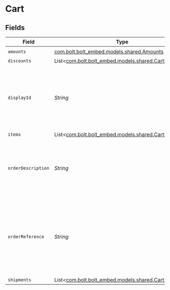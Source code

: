 # Cart


## Fields

| Field                                                                                                                           | Type                                                                                                                            | Required                                                                                                                        | Description                                                                                                                     | Example                                                                                                                         |
| ------------------------------------------------------------------------------------------------------------------------------- | ------------------------------------------------------------------------------------------------------------------------------- | ------------------------------------------------------------------------------------------------------------------------------- | ------------------------------------------------------------------------------------------------------------------------------- | ------------------------------------------------------------------------------------------------------------------------------- |
| `amounts`                                                                                                                       | [com.bolt.bolt_embed.models.shared.Amounts](../../models/shared/Amounts.md)                                                     | :heavy_check_mark:                                                                                                              | N/A                                                                                                                             |                                                                                                                                 |
| `discounts`                                                                                                                     | List<[com.bolt.bolt_embed.models.shared.CartDiscount](../../models/shared/CartDiscount.md)>                                     | :heavy_minus_sign:                                                                                                              | N/A                                                                                                                             |                                                                                                                                 |
| `displayId`                                                                                                                     | *String*                                                                                                                        | :heavy_minus_sign:                                                                                                              | This field corresponds to the merchant's order reference associated with this Bolt transaction.                                 | 215614191                                                                                                                       |
| `items`                                                                                                                         | List<[com.bolt.bolt_embed.models.shared.CartItem](../../models/shared/CartItem.md)>                                             | :heavy_minus_sign:                                                                                                              | N/A                                                                                                                             |                                                                                                                                 |
| `orderDescription`                                                                                                              | *String*                                                                                                                        | :heavy_minus_sign:                                                                                                              | Used optionally to pass additional information like order numbers or other IDs as needed.                                       | Order #1234567890                                                                                                               |
| `orderReference`                                                                                                                | *String*                                                                                                                        | :heavy_check_mark:                                                                                                              | This value is used by Bolt as an external reference to a given order. This reference must be unique per successful transaction. | order_100                                                                                                                       |
| `shipments`                                                                                                                     | List<[com.bolt.bolt_embed.models.shared.CartShipment](../../models/shared/CartShipment.md)>                                     | :heavy_minus_sign:                                                                                                              | N/A                                                                                                                             |                                                                                                                                 |